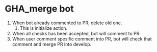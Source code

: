 # GHA_merge bot

1. When bot already commented to PR, delete old one.
   1. This is initialize action.
2. When all checks has been accepted, bot will comment to PR.
3. When user comment spesific comment into PR, bot will check that comment and merge PR into develop.
